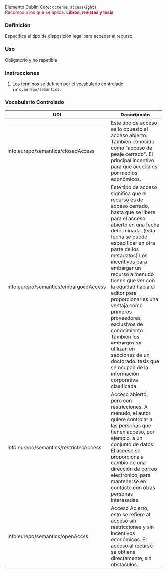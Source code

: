 Elemento Dublin Core: `dcterms:accessRights`  
<span style="color:#CD113B">Recursos a los que se aplica: __Libros, revistas y tesis__ </span>

### __Definición__
Especifica el tipo de disposición legal para acceder al recurso.

### __Uso__
Obligatorio y no repetible  

### __Instrucciones__  
1. Los términos se definen por el vocabulario controlado `info:eurepo/semantics`.

### __Vocabulario Controlado__
|URI| Descripción |
|---|--------|
|info:eurepo/semantics/closedAccess     | Este tipo de acceso es lo opuesto al acceso abierto. También conocido como "acceso de peaje cerrado". El principal incentivo para que acceda es por medios económicos. |
|info:eurepo/semantics/embargoedAccess  | Este tipo de acceso significa que el recurso es de acceso cerrado, hasta que se libere para el acceso abierto en una fecha determinada. (esta fecha se puede especificar en otra parte de los metadatos) Los incentivos para embargar un recurso a menudo tienen que ver con la equidad hacia el editor para proporcionarles una ventaja como primeros proveedores exclusivos de conocimiento. También los embargos se utilizan en secciones de un doctorado. tesis que se ocupan de la información corporativa clasificada. |
|info:eurepo/semantics/restrictedAccess | Acceso abierto, pero con restricciones. A menudo, el autor quiere controlar a las personas que tienen acceso, por ejemplo, a un conjunto de datos. El acceso se proporciona a cambio de una dirección de correo electrónico, para mantenerse en contacto con otras personas interesadas.|
|info:eurepo/semantics/openAcces        | Acceso Abierto, esto se refiere al acceso sin restricciones y sin incentivos económicos. El acceso al recurso se obtiene directamente, sin obstáculos.|
